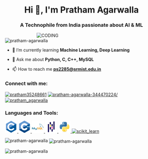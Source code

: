 <h1 align="center">Hi 👋, I'm Pratham Agarwalla</h1>
<h3 align="center">A Technophile from India passionate about AI & ML</h3>

<img align="right" alt="CODING" width="400" src="https://miro.medium.com/v2/resize:fit:1400/1*4fNBO_UDYEVxM0E5T2FyJQ.gif">

<p align="left"> <img src="https://komarev.com/ghpvc/?username=pratham-agarwalla&label=Profile%20views&color=0e75b6&style=flat" alt="pratham-agarwalla" /> </p>

- 🌱 I’m currently learning **Machine Learning, Deep Learning**

- 💬 Ask me about **Python, C, C++, MySQL**

- 📫 How to reach me **ps2285@srmist.edu.in**

<h3 align="left">Connect with me:</h3>
<p align="left">
<a href="https://twitter.com/pratham35248661" target="blank"><img align="center" src="https://raw.githubusercontent.com/rahuldkjain/github-profile-readme-generator/master/src/images/icons/Social/twitter.svg" alt="pratham35248661" height="30" width="40" /></a>
<a href="https://linkedin.com/in/pratham-agarwalla-344470224/" target="blank"><img align="center" src="https://raw.githubusercontent.com/rahuldkjain/github-profile-readme-generator/master/src/images/icons/Social/linked-in-alt.svg" alt="pratham-agarwalla-344470224/" height="30" width="40" /></a>
<a href="https://instagram.com/pratham_agarwalla" target="blank"><img align="center" src="https://raw.githubusercontent.com/rahuldkjain/github-profile-readme-generator/master/src/images/icons/Social/instagram.svg" alt="pratham_agarwalla" height="30" width="40" /></a>
</p>

<h3 align="left">Languages and Tools:</h3>
<p align="left"> <a href="https://www.cprogramming.com/" target="_blank" rel="noreferrer"> <img src="https://raw.githubusercontent.com/devicons/devicon/master/icons/c/c-original.svg" alt="c" width="40" height="40"/> </a> <a href="https://www.w3schools.com/cpp/" target="_blank" rel="noreferrer"> <img src="https://raw.githubusercontent.com/devicons/devicon/master/icons/cplusplus/cplusplus-original.svg" alt="cplusplus" width="40" height="40"/> </a> <a href="https://www.mysql.com/" target="_blank" rel="noreferrer"> <img src="https://raw.githubusercontent.com/devicons/devicon/master/icons/mysql/mysql-original-wordmark.svg" alt="mysql" width="40" height="40"/> </a> <a href="https://pandas.pydata.org/" target="_blank" rel="noreferrer"> <img src="https://raw.githubusercontent.com/devicons/devicon/2ae2a900d2f041da66e950e4d48052658d850630/icons/pandas/pandas-original.svg" alt="pandas" width="40" height="40"/> </a> <a href="https://www.python.org" target="_blank" rel="noreferrer"> <img src="https://raw.githubusercontent.com/devicons/devicon/master/icons/python/python-original.svg" alt="python" width="40" height="40"/> </a> <a href="https://scikit-learn.org/" target="_blank" rel="noreferrer"> <img src="https://upload.wikimedia.org/wikipedia/commons/0/05/Scikit_learn_logo_small.svg" alt="scikit_learn" width="40" height="40"/> </a> </p>

<p><img align="left" src="https://github-readme-stats.vercel.app/api/top-langs?username=pratham-agarwalla&show_icons=true&locale=en&layout=compact" alt="pratham-agarwalla" /></p>

<p>&nbsp;<img align="center" src="https://github-readme-stats.vercel.app/api?username=pratham-agarwalla&show_icons=true&locale=en" alt="pratham-agarwalla" /></p>

<p><img align="center" src="https://github-readme-streak-stats.herokuapp.com/?user=pratham-agarwalla&" alt="pratham-agarwalla" /></p>
